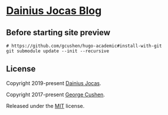 # [Dainius Jocas Blog](https://www.jocas.lt/blog/)

## Before starting site preview

```
# https://github.com/gcushen/hugo-academic#install-with-git
git submodule update --init --recursive
```

## License

Copyright 2019-present [Dainius Jocas](https://www.jocas.lt).

Copyright 2017-present [George Cushen](https://georgecushen.com).

Released under the [MIT](https://github.com/sourcethemes/academic-kickstart/blob/master/LICENSE.md) license.
